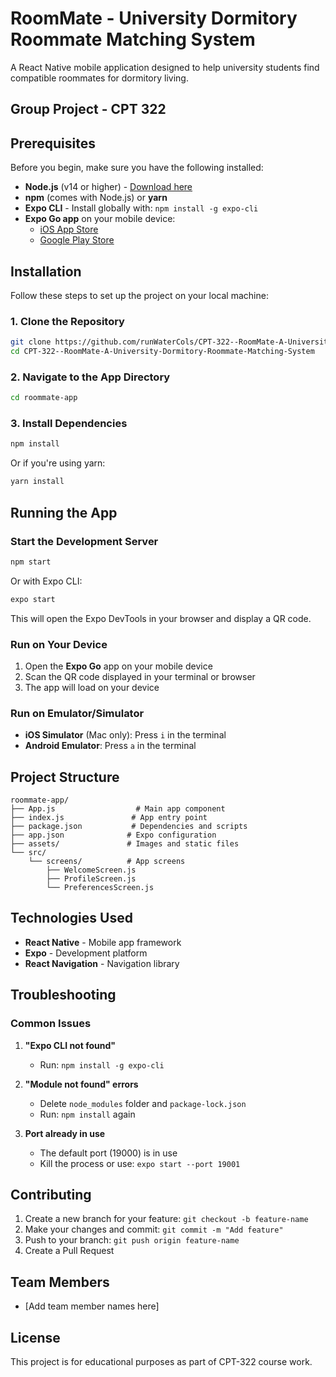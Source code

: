 # RoomMate - University Dormitory Roommate Matching System

A React Native mobile application designed to help university students find compatible roommates for dormitory living.

## Group Project - CPT 322

## Prerequisites

Before you begin, make sure you have the following installed:

- **Node.js** (v14 or higher) - [Download here](https://nodejs.org/)
- **npm** (comes with Node.js) or **yarn**
- **Expo CLI** - Install globally with: `npm install -g expo-cli`
- **Expo Go app** on your mobile device:
  - [iOS App Store](https://apps.apple.com/app/expo-go/id982107779)
  - [Google Play Store](https://play.google.com/store/apps/details?id=host.exp.exponent)

## Installation

Follow these steps to set up the project on your local machine:

### 1. Clone the Repository

```bash
git clone https://github.com/runWaterCols/CPT-322--RoomMate-A-University-Dormitory-Roommate-Matching-System.git
cd CPT-322--RoomMate-A-University-Dormitory-Roommate-Matching-System
```

### 2. Navigate to the App Directory

```bash
cd roommate-app
```

### 3. Install Dependencies

```bash
npm install
```

Or if you're using yarn:

```bash
yarn install
```

## Running the App

### Start the Development Server

```bash
npm start
```

Or with Expo CLI:

```bash
expo start
```

This will open the Expo DevTools in your browser and display a QR code.

### Run on Your Device

1. Open the **Expo Go** app on your mobile device
2. Scan the QR code displayed in your terminal or browser
3. The app will load on your device

### Run on Emulator/Simulator

- **iOS Simulator** (Mac only): Press `i` in the terminal
- **Android Emulator**: Press `a` in the terminal

## Project Structure

```
roommate-app/
├── App.js                  # Main app component
├── index.js               # App entry point
├── package.json           # Dependencies and scripts
├── app.json              # Expo configuration
├── assets/               # Images and static files
└── src/
    └── screens/          # App screens
        ├── WelcomeScreen.js
        ├── ProfileScreen.js
        └── PreferencesScreen.js
```

## Technologies Used

- **React Native** - Mobile app framework
- **Expo** - Development platform
- **React Navigation** - Navigation library

## Troubleshooting

### Common Issues

1. **"Expo CLI not found"**
   - Run: `npm install -g expo-cli`

2. **"Module not found" errors**
   - Delete `node_modules` folder and `package-lock.json`
   - Run: `npm install` again

3. **Port already in use**
   - The default port (19000) is in use
   - Kill the process or use: `expo start --port 19001`

## Contributing

1. Create a new branch for your feature: `git checkout -b feature-name`
2. Make your changes and commit: `git commit -m "Add feature"`
3. Push to your branch: `git push origin feature-name`
4. Create a Pull Request

## Team Members

- [Add team member names here]

## License

This project is for educational purposes as part of CPT-322 course work.
